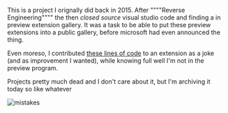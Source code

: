 This is a project I orignally did back in 2015. After """"Reverse Engineering"""" the then *closed source* visual studio code and finding a in preview extension gallery. It was a task to be able to put these preview extensions into a public gallery, before microsoft had even announced the thing.

Even moreso, I contributed [these lines of code](https://github.com/Microsoft/vscode-MDTools/blob/master/extension.ts#L136-L138) to an extension as a joke (and as improvement I wanted), while knowing full well I'm not in the preview program. 

Projects pretty much dead and I don't care about it, but I'm archiving it today so like whatever

![mistakes](https://scrxtchy.github.io/docs-images/vscode/mistakes.jpg)